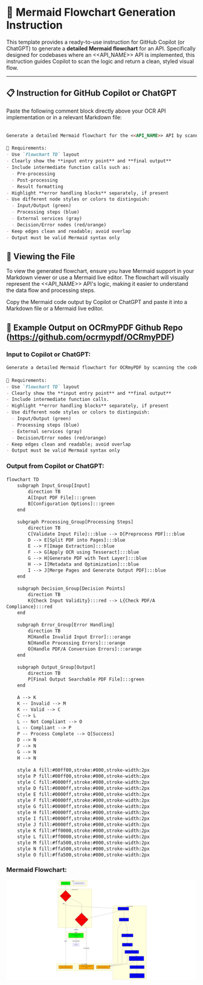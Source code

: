 # 🧠 Mermaid Flowchart Generation Instruction

This template provides a ready-to-use instruction for GitHub Copilot (or ChatGPT) to generate a **detailed Mermaid flowchart** for an API. Specifically designed for codebases where an <<API_NAME>> API is implemented, this instruction guides Copilot to scan the logic and return a clean, styled visual flow.

---

## 📋 Instruction for GitHub Copilot or ChatGPT

Paste the following comment block directly above your OCR API implementation or in a relevant Markdown file:

```md

Generate a detailed Mermaid flowchart for the <<API_NAME>> API by scanning the code and identifying the key functional calls involved in the input processing and output generation.

🎯 Requirements:
- Use `flowchart TD` layout
- Clearly show the **input entry point** and **final output**
- Include intermediate function calls such as:
  - Pre-processing
  - Post-processing
  - Result formatting
- Highlight **error handling blocks** separately, if present
- Use different node styles or colors to distinguish:
  - Input/Output (green)
  - Processing steps (blue)
  - External services (gray)
  - Decision/Error nodes (red/orange)
- Keep edges clean and readable; avoid overlap
- Output must be valid Mermaid syntax only

```

## 📝 Viewing the File
To view the generated flowchart, ensure you have Mermaid support in your Markdown viewer or use a Mermaid live editor. The flowchart will visually represent the <<API_NAME>> API's logic, making it easier to understand the data flow and processing steps.

Copy the Mermaid code output by Copilot or ChatGPT and paste it into a Markdown file or a Mermaid live editor.

## 🌟 Example Output on OCRmyPDF Github Repo (https://github.com/ocrmypdf/OCRmyPDF)

### Input to Copilot or ChatGPT:

```md
Generate a detailed Mermaid flowchart for OCRmyPDF by scanning the code and identifying the key functional calls involved in the input processing and output generation.

🎯 Requirements:
- Use `flowchart TD` layout
- Clearly show the **input entry point** and **final output**
- Include intermediate function calls.
- Highlight **error handling blocks** separately, if present
- Use different node styles or colors to distinguish:
  - Input/Output (green)
  - Processing steps (blue)
  - External services (gray)
  - Decision/Error nodes (red/orange)
- Keep edges clean and readable; avoid overlap
- Output must be valid Mermaid syntax only
```

### Output from Copilot or ChatGPT:

```mermaid
flowchart TD
    subgraph Input_Group[Input]
        direction TB
        A[Input PDF File]:::green
        B[Configuration Options]:::green
    end

    subgraph Processing_Group[Processing Steps]
        direction TB
        C[Validate Input File]:::blue --> D[Preprocess PDF]:::blue
        D --> E[Split PDF into Pages]:::blue
        E --> F[Image Extraction]:::blue
        F --> G[Apply OCR using Tesseract]:::blue
        G --> H[Generate PDF with Text Layer]:::blue
        H --> I[Metadata and Optimization]:::blue
        I --> J[Merge Pages and Generate Output PDF]:::blue
    end

    subgraph Decision_Group[Decision Points]
        direction TB
        K{Check Input Validity}:::red --> L{Check PDF/A Compliance}:::red
    end

    subgraph Error_Group[Error Handling]
        direction TB
        M[Handle Invalid Input Error]:::orange
        N[Handle Processing Errors]:::orange
        O[Handle PDF/A Conversion Errors]:::orange
    end

    subgraph Output_Group[Output]
        direction TB
        P[Final Output Searchable PDF File]:::green
    end

    A --> K
    K -- Invalid --> M
    K -- Valid --> C
    C --> L
    L -- Not Compliant --> O
    L -- Compliant --> P
    P -- Process Complete --> Q[Success]
    D --> N
    F --> N
    G --> N
    H --> N

    style A fill:#00ff00,stroke:#000,stroke-width:2px
    style P fill:#00ff00,stroke:#000,stroke-width:2px
    style C fill:#0000ff,stroke:#000,stroke-width:2px
    style D fill:#0000ff,stroke:#000,stroke-width:2px
    style E fill:#0000ff,stroke:#000,stroke-width:2px
    style F fill:#0000ff,stroke:#000,stroke-width:2px
    style G fill:#0000ff,stroke:#000,stroke-width:2px
    style H fill:#0000ff,stroke:#000,stroke-width:2px
    style I fill:#0000ff,stroke:#000,stroke-width:2px
    style J fill:#0000ff,stroke:#000,stroke-width:2px
    style K fill:#ff0000,stroke:#000,stroke-width:2px
    style L fill:#ff0000,stroke:#000,stroke-width:2px
    style M fill:#ffa500,stroke:#000,stroke-width:2px
    style N fill:#ffa500,stroke:#000,stroke-width:2px
    style O fill:#ffa500,stroke:#000,stroke-width:2px

```
### Mermaid Flowchart:

![Mermaid flowchart showing OCRmyPDF processing steps, decision points, and error handling.](./OCRmyPDF_workflow_mermaid.png)